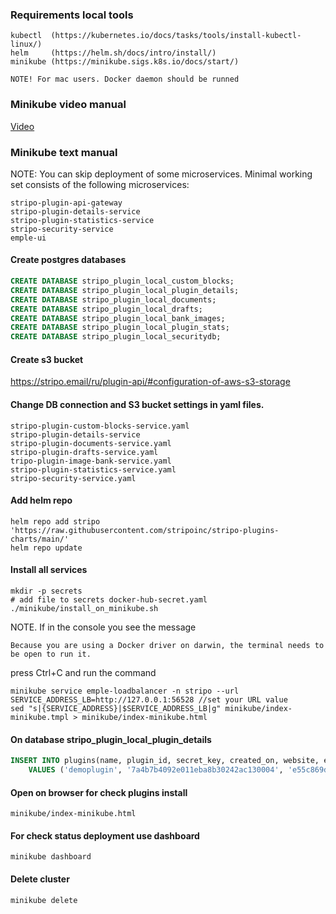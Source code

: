 ### Requirements local tools
```
kubectl  (https://kubernetes.io/docs/tasks/tools/install-kubectl-linux/)
helm     (https://helm.sh/docs/intro/install/)
minikube (https://minikube.sigs.k8s.io/docs/start/)

NOTE! For mac users. Docker daemon should be runned
```

### Minikube video manual
[Video](https://kub.stripocdn.email/content/materials/git/minikube.mp4)

### Minikube text manual

NOTE: You can skip deployment of some microservices. Minimal working set consists of the following microservices:
```
stripo-plugin-api-gateway
stripo-plugin-details-service
stripo-plugin-statistics-service
stripo-security-service
emple-ui
```

#### Create postgres databases
``` sql
CREATE DATABASE stripo_plugin_local_custom_blocks;
CREATE DATABASE stripo_plugin_local_plugin_details;
CREATE DATABASE stripo_plugin_local_documents;
CREATE DATABASE stripo_plugin_local_drafts;
CREATE DATABASE stripo_plugin_local_bank_images;
CREATE DATABASE stripo_plugin_local_plugin_stats;
CREATE DATABASE stripo_plugin_local_securitydb;
```

#### Create s3 bucket
https://stripo.email/ru/plugin-api/#configuration-of-aws-s3-storage

#### Change DB connection and S3 bucket settings in yaml files. 
```
stripo-plugin-custom-blocks-service.yaml 
stripo-plugin-details-service
stripo-plugin-documents-service.yaml
stripo-plugin-drafts-service.yaml
tripo-plugin-image-bank-service.yaml
stripo-plugin-statistics-service.yaml
stripo-security-service.yaml
```

#### Add helm repo
```
helm repo add stripo 'https://raw.githubusercontent.com/stripoinc/stripo-plugins-charts/main/'
helm repo update
```

#### Install all services
```
mkdir -p secrets
# add file to secrets docker-hub-secret.yaml
./minikube/install_on_minikube.sh
```

NOTE. If in the console you see the message
```
Because you are using a Docker driver on darwin, the terminal needs to be open to run it.
```

press Ctrl+C and run the command
```
minikube service emple-loadbalancer -n stripo --url
SERVICE_ADDRESS_LB=http://127.0.0.1:56528 //set your URL value
sed "s|{SERVICE_ADDRESS}|$SERVICE_ADDRESS_LB|g" minikube/index-minikube.tmpl > minikube/index-minikube.html
```

#### On database stripo_plugin_local_plugin_details
``` sql
INSERT INTO plugins(name, plugin_id, secret_key, created_on, website, email, status, config, subscription_type, subscription_updated_on, subscription_next_payment_on, individual_limits_id, sub_domain)
    VALUES ('demoplugin', '7a4b7b4092e011eba8b30242ac130004', 'e55c869d9e2846879c2e8eba1bf1b41b', '2024-04-01 00:00:00+00', '', '', 'ACTIVE', '{"theme":{"type":"CUSTOM","params":{"primary-color":"#32cb4b","secondary-color":"#ffffff","border-radius-base":"17px","customFontLink":"","font-size":"14px","font-family":"-apple-system, BlinkMacSystemFont, \"Segoe UI\", Oxygen-Sans, Ubuntu, Cantarell, \"Helvetica Neue\", sans-serif","option-panel-background-color":"#f6f6f6","default-font-color":"#555555","panels-border-color":"#dddddd"},"removePluginBranding":true},"imageGallery":{"type":"PLUGIN","awsRegion":"ap-south-1","tabs":[{"label":{"en":"Email"},"key":"email_${emailId}"}],"maxFileSizeInKBytes":2048,"imagesBankEnabled":false,"imagesBankLabel":{"en":"Stock"},"pexelsEnabled":false,"pixabayEnabled":false,"iconFinderEnabled":false,"imageSearchEnabled":false,"iconSearchEnabled":false,"skipChunkedTransferEncoding":true},"blocksLibrary":{"enabled":true,"tabs":[{"viewOrder":0,"label":{"en":"Email"},"key":"email_${emailId}"}],"view":"FULL_WIDTH"},"baseBlocks":{"imageEnabled":true,"textEnabled":true,"buttonEnabled":true,"spacerEnabled":true,"videoEnabled":true,"socialNetEnabled":true,"bannerEnabled":true,"menuEnabled":true,"htmlEnabled":true,"timerEnabled":false,"ampCarouselEnabled":true,"ampAccordionEnabled":true,"ampFormControlsEnabled":true},"blockControls":{"blockVisibilityEnabled":true,"mobileIndentPluginEnabled":true,"mobileInversionEnabled":true,"mobileAlignmentEnabled":true,"stripePaddingEnabled":true,"containerBackgroundEnabled":true,"structureBackgroundImageEnabled":true,"containerBackgroundImageEnabled":true,"dynamicStructuresEnabled":true,"imageSrcLinkEnabled":true,"ampVisibilityEnabled":true,"smartBlocksEnabled":true,"imageEditorPluginEnabled":true,"synchronizableModulesEnabled":false,"rolloverEffectEnabled":true},"permissionsApi":{},"mergeTagsEnabled":true,"specialLinksEnabled":false,"customFontsEnabled":true,"ownControls":true,"autoSaveApi":{"enabled":false,"username":"username","password":"password"},"undoEnabled":true,"versionHistoryEnabled":true}', 'ENTERPRISE', '2021-04-01 00:00:00+00', '2024-04-01 00:00:00+00', null, 'cope')
```

#### Open on browser for check plugins install 
``` minikube/index-minikube.html ```


#### For check status deployment use dashboard
```
minikube dashboard
```

#### Delete cluster
```
minikube delete
```
